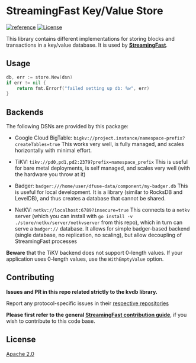 # StreamingFast Key/Value Store

[![reference](https://img.shields.io/badge/godoc-reference-5272B4.svg?style=flat-square)](https://pkg.go.dev/github.com/zkpkg/kvdb)
[![License](https://img.shields.io/badge/License-Apache%202.0-blue.svg)](https://opensource.org/licenses/Apache-2.0)


This library contains different implementations for storing blocks and transactions in a key/value database.
It is used by **[StreamingFast](https://github.com/streamingfast/streamingfast)**.

## Usage

```go
db, err := store.New(dsn)
if err != nil {
    return fmt.Errorf("failed setting up db: %w", err)
}
```


## Backends

The following DSNs are provided by this package:
* Google Cloud BigTable: `bigkv://project.instance/namespace-prefix?createTables=true`
  This works very well, is fully managed, and scales horizontally with minimal effort.

* TiKV:   `tikv://pd0,pd1,pd2:2379?prefix=namespace_prefix`
  This is useful for bare metal deployments, is self managed, and scales very well (with the hardware you throw at it)

* Badger: `badger:///home/user/dfuse-data/component/my-badger.db`
  This is useful for local development.  It is a library (similar to RocksDB and LevelDB), and thus creates a database that cannot be shared.

* NetKV: `netkv://localhost:6789?insecure=true`
  This connects to a `netkv` server (which you can install with `go install -v ./store/netkv/server/netkvserver` from this repo), which in turn can serve a `badger://` database.  It allows for simple badger-based backend (single database, no replication, no scaling), but allow decoupling of StreamingFast processes


**Beware** that the TiKV backend does not support 0-length values. If
your application uses 0-length values, use the `WithEmptyValue`
option.


## Contributing

**Issues and PR in this repo related strictly to the kvdb library.**

Report any protocol-specific issues in their
[respective repositories](https://github.com/streamingfast/streamingfast#protocols)

**Please first refer to the general
[StreamingFast contribution guide](https://github.com/streamingfast/streamingfast/blob/master/CONTRIBUTING.md)**,
if you wish to contribute to this code base.


## License

[Apache 2.0](LICENSE)
